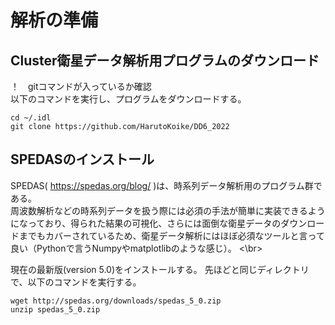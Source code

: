 # 解析の準備
## Cluster衛星データ解析用プログラムのダウンロード
！　gitコマンドが入っているか確認 </br>
以下のコマンドを実行し、プログラムをダウンロードする。
```
cd ~/.idl
git clone https://github.com/HarutoKoike/DD6_2022
```


## SPEDASのインストール
SPEDAS( https://spedas.org/blog/ )は、時系列データ解析用のプログラム群である。</br>
周波数解析などの時系列データを扱う際には必須の手法が簡単に実装できるようになっており、得られた結果の可視化、さらには面倒な衛星データのダウンロードまでもカバーされているため、衛星データ解析にはほぼ必須なツールと言って良い（Pythonで言うNumpyやmatplotlibのような感じ）。 <\br>

現在の最新版(version 5.0)をインストールする。
先ほどと同じディレクトリで、以下のコマンドを実行する。
```
wget http://spedas.org/downloads/spedas_5_0.zip
unzip spedas_5_0.zip
``` 
